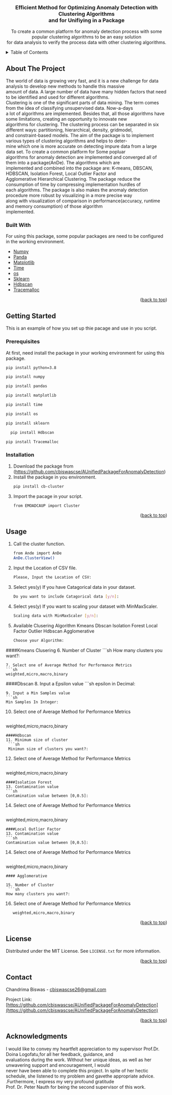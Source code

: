 <div id="top"></div>

<!-- PROJECT LOGO -->
<br />
<div align="center">
 

  <h3 align="center">Efficient Method for Optimizing Anomaly Detection with Clustering Algorithms<br> and for Unifiying in a Package</h3>

  <p>
    To create a common platform for anomaly detection process with some popular clustering algorithms to be an easy solution<br> for data analysis to verify the process data with other clustering algorithms.
  </p>
</div>



<!-- TABLE OF CONTENTS -->
<details>
  <summary>Table of Contents</summary>
  <ol>
    <li>
      <a href="#about-the-project">About The Project</a>
      <ul>
        <li><a href="#built-with">Built With</a></li>
      </ul>
    </li>
    <li>
      <a href="#getting-started">Getting Started</a>
      <ul>
        <li><a href="#prerequisites">Prerequisites</a></li>
        <li><a href="#installation">Installation</a></li>
      </ul>
    </li>
    <li><a href="#usage">Usage</a></li>
    <li><a href="#roadmap">Roadmap</a></li>
    <li><a href="#contributing">Contributing</a></li>
    <li><a href="#license">License</a></li>
    <li><a href="#contact">Contact</a></li>
    <li><a href="#acknowledgments">Acknowledgments</a></li>
  </ol>
</details>



<!-- ABOUT THE PROJECT -->
## About The Project

<p>
The world of data is growing very fast, and it is a new challenge for data analysis to develop new methods to handle this massive <br> amount of data. A large number of data have many hidden factors that need to be identified and used for different algorithms. <br>Clustering is one of the significant parts of data mining. The term comes from the idea of classifying unsupervised data. Now-a-days <br>a lot of algorithms are implemented. Besides that, all those algorithms have some limitations, creating an opportunity to innovate new <br>algorithms for clustering. The clustering process can be separated in six different ways: partitioning, hierarchical, density, gridmodel,<br> and constraint-based models. The aim of the package is to implement various types of clustering algorithms and helps to deter-<br>mine which one is more accurate on detecting impure data from a large data set. To create a common platform for Some popluar  <br>algorithms for anomaly detection are implemented and converged all of them into a package(AnDe). The algorithms which are <br> implemented and combined into the package are: K-means, DBSCAN, HDBSCAN, Isolation Forest, Local Outlier Factor and<br> Agglomerative Hierarchical Clustering. The package reduce the consumption of time by compressing implementation hurdles of <br>each algorithms. The package is also makes the anomaly detection procedure more robust by visualizing in a more precise way <br>along with visualization of comparison in performance(accuracy, runtime and memory consumption) of those algorithm <br>implemented.

### Built With

For using this package, some popular packages are need to be configured in the working environment.

* [Numpy](https://numpy.org/)
* [Panda](https://pandas.pydata.org/)
* [Matplotlib](https://matplotlib.org/)
* [Time](https://docs.python.org/3/library/time.html)
* [os](https://docs.python.org/3/library/os.html)
* [Sklearn](https://scikit-learn.org/stable/)
* [Hdbscan](https://hdbscan.readthedocs.io/en/latest/how_hdbscan_works.html)
* [Tracemalloc](https://docs.python.domainunion.de/3/library/tracemalloc.html)

<p align="right">(<a href="#top">back to top</a>)</p>



<!-- GETTING STARTED -->
## Getting Started

This is an example of how you set up thie pacage and use in you script.

### Prerequisites

At first, need install the package in your working environment for using this package. 
  ```sh
  pip install python=3.8
  ```
  ```sh
  pip install numpy
  ```
  ```sh
  pip install pandas
  ```
  ```sh
  pip install matplotlib
  ```
  ```sh
  pip install time
  ```
  ```sh
  pip install os
  ```
  ```sh
  pip install sklearn
  ```
```sh
  pip install Hdbscan
  ```
  ```sh
  pip install Tracemalloc
  ```
### Installation

1. Download the package from (https://github.com/cbiswascse/AUnifiedPackageForAnomalyDetection)
2. Install the package in you environment.
   ```sh
   pip install cb-cluster
   ```
3. Import the pacage in your script.
   ```sh
   from EMOADCAUP import Cluster
   ```

<p align="right">(<a href="#top">back to top</a>)</p>



<!-- USAGE EXAMPLES -->
## Usage

1. Call the cluster function.
	```sh
   from Ande import AnDe 
   AnDe.ClusterView()
   ```
2. Input the Location of CSV file.
	```sh
   Please, Input the Location of CSV:
   ```
3. Select yes(y) If you have Catagorical data in your dataset.
 	```sh
   Do you want to include Catagorical data [y/n]:
   ```
4. Select yes(y) If you want to scaling your dataset with MinMaxScaler.
	```sh
   Scaling data with MinMaxScaler [y/n]:
   ```
5. Available Clusering Algorithm
	Kmeans
	Dbscan 
	Isolation Forest 
	Local Factor Outlier 
	Hdbscan 
	Agglomerative
	```sh
   Choose your Algorithm:
   ```
####Kmeans Clusering
6. Number of Cluster
	```sh
   How many clusters you want?:
   ```
7. Select one of Average Method for Performance Metrics
```sh
   weighted,micro,macro,binary
   ```
####Dbscan
8. Input a Epsilon value
	```sh
   epsilon in Decimal:
   ```
9. Input a Min Samples value
```sh
   Min Samples In Integer:
   ```
10. Select one of Average Method for Performance Metrics
	```sh
   weighted,micro,macro,binary
   ```
####Hdbscan
11. Minimum size of cluster
	```sh
	Minimun size of clusters you want?:
   ```
12. Select one of Average Method for Performance Metrics
	```sh
   weighted,micro,macro,binary
   ```
####Isolation Forest
13. Contamination value
```sh
   Contamination value between [0,0.5]:
   ```
14. Select one of Average Method for Performance Metrics
	```sh
   weighted,micro,macro,binary
   ```
####Local Outlier Factor
13. Contamination value
```sh
   Contamination value between [0,0.5]:
   ```
14. Select one of Average Method for Performance Metrics
	```sh
   weighted,micro,macro,binary
   ```
#### Agglomerative

15. Number of Cluster
	```sh
   How many clusters you want?:
   ```
16. Select one of Average Method for Performance Metrics
```sh
   weighted,micro,macro,binary
   ```
<p align="right">(<a href="#top">back to top</a>)</p>


<!-- LICENSE -->
## License

Distributed under the MIT License. See `LICENSE.txt` for more information.

<p align="right">(<a href="#top">back to top</a>)</p>



<!-- CONTACT -->
## Contact

Chandrima Biswas - cbiswascse26@gmail.com

Project Link: [https://github.com/cbiswascse/AUnifiedPackageForAnomalyDetection](https://github.com/cbiswascse/AUnifiedPackageForAnomalyDetection)

<p align="right">(<a href="#top">back to top</a>)</p>



<!-- ACKNOWLEDGMENTS -->
## Acknowledgments
<p>
I would like to convey my heartfelt appreciation to my supervisor Prof.Dr. Doina Logofatu,for all her feedback, guidance, and <br>evaluations during the work. Without her unique ideas, as well as her unwavering support and  encouragement, I would <br>never have been able to complete this project.  In spite of her hectic schedule, she listened to my problem and gavethe appropriate advice. .Furthermore, I express my very profound gratitude<br> Prof. Dr. Peter Nauth for being the second supervisor of this work.